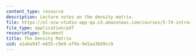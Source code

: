 ```yaml
---
content_type: resource
description: Lecture notes on the density matrix.
file: https://ol-ocw-studio-app-qa.s3.amazonaws.com/courses/5-74-introductory-quantum-mechanics-ii-spring-2009/a1a6a947e655c9e9af9a9e5aa3b99cc9_MIT5_74s09_lec12.pdf
file_type: application/pdf
resourcetype: Document
title: The Density Matrix
uid: a1a6a947-e655-c9e9-af9a-9e5aa3b99cc9
---
```

